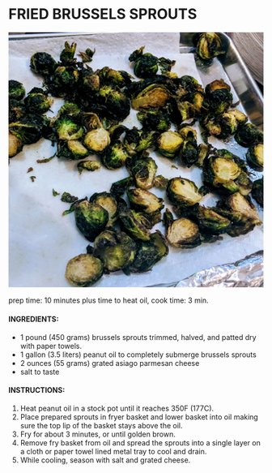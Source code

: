 # FRIED BRUSSELS SPROUTS

![alt text](https://github.com/ivycraft/turkey-dome-recipes/raw/master/images/fried-brussels-sprouts.jpg "Fried Brussels Sprouts")

prep time: 10 minutes plus time to heat oil, 
cook time: 3 min.

#### INGREDIENTS:
 * 1 pound (450 grams) brussels sprouts trimmed, halved, and patted dry with paper towels.
 * 1 gallon (3.5 liters) peanut oil to completely submerge brussels sprouts
 * 2 ounces (55 grams) grated asiago parmesan cheese 
 * salt to taste
 
#### INSTRUCTIONS:
1. Heat peanut oil in a stock pot until it reaches 350F (177C).
2. Place prepared sprouts in fryer basket and lower basket into oil making sure the top lip of the basket stays above the oil.
3. Fry for about 3 minutes, or until golden brown.
4. Remove fry basket from oil and spread the sprouts into a single layer on a cloth or paper towel lined metal tray to cool and drain.
5. While cooling, season with salt and grated cheese.
